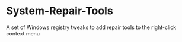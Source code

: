 # System-Repair-Tools
A set of Windows registry tweaks to add repair tools to the right-click context menu
